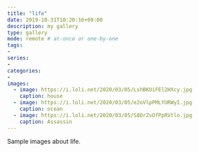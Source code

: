 ```yaml
---
title: "life"
date: 2019-10-31T10:20:16+09:00
description: my gallery
type: gallery
mode: remote # at-once or one-by-one
tags:
-
series:
-
categories:
-
images: 
  - image: https://i.loli.net/2020/03/05/LshBKUiFEl2HXcy.jpg
    caption: house
  - image: https://i.loli.net/2020/03/05/e2oVlpPMLYURWyI.jpg
    caption: ocean
  - image: https://i.loli.net/2020/03/05/S8DrZvOfPpRVtlo.jpg
    caption: Assassin
---
```


Sample images about life.

